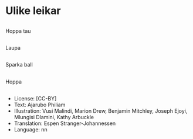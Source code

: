 # Ulike leikar

##
Hoppa tau

##
Laupa

##
Sparka ball

##
Hoppa

##
* License: [CC-BY]
* Text: Ajarubo Philiam
* Illustration: Vusi Malindi, Marion Drew, Benjamin Mitchley, Joseph Ejoyi, Mlungisi Dlamini, Kathy Arbuckle
* Translation: Espen Stranger-Johannessen
* Language: nn
